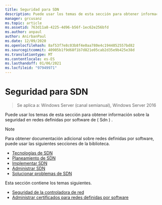 ```yaml
---
title: Seguridad para SDN
description: Puede usar los temas de esta sección para obtener información sobre la seguridad en redes definidas por software de \( \) Windows Server 2016 Datacenter.
manager: grcusanz
ms.topic: article
ms.assetid: 763d11a8-4225-4d96-b56f-1ec62e256bfd
ms.author: anpaul
author: AnirbanPaul
ms.date: 12/09/2020
ms.openlocfilehash: 8af53f7e8c03b8f4e0aa780e4c1944852557bd82
ms.sourcegitcommit: 40905b1f9d68f1b7d821e05cab2d35e9b425e38d
ms.translationtype: MT
ms.contentlocale: es-ES
ms.lasthandoff: 01/06/2021
ms.locfileid: "97949971"
---
```

# <a name="security-for-sdn"></a>Seguridad para SDN

>Se aplica a: Windows Server (canal semianual), Windows Server 2016

Puede usar los temas de esta sección para obtener información sobre la seguridad en redes definidas por software de \( Sdn \) .

>[!Note]
>Para obtener documentación adicional sobre redes definidas por software, puede usar las siguientes secciones de la biblioteca.
>
> - [Tecnologías de SDN](../technologies/Software-Defined-Networking-Technologies.md)
> - [Planeamiento de SDN](/windows-server/networking/sdn/plan/Deploy-a-Software-Defined-Network-Infrastructure)
> - [Implementar SDN](../deploy/deploy-a-software-defined-network-infrastructure.md)
> - [Administrar SDN](../manage/manage-sdn.md)
> - [Solucionar problemas de SDN](../troubleshoot/Troubleshoot-Software-Defined-Networking.md)

Esta sección contiene los temas siguientes.

- [Seguridad de la controladora de red](nc-security.md)
- [Administrar certificados para redes definidas por software](sdn-manage-certs.md)
